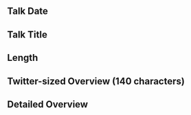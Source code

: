 ## Talk Date


## Talk Title


## Length


## Twitter-sized Overview (140 characters)


## Detailed Overview
